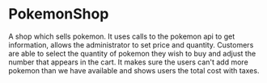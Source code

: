 # PokemonShop
A shop which sells pokemon.  It uses calls to the pokemon api to get information, allows the administrator to set price and quantity.
Customers are able to select the quantity of pokemon they wish to buy and adjust the number that appears in the cart.
It makes sure the users can't add more pokemon than we have available and shows users the total cost with taxes.
